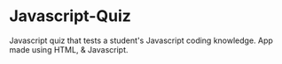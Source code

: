# Javascript-Quiz
Javascript quiz that tests a student's Javascript coding knowledge. App made using HTML, &amp; Javascript.
